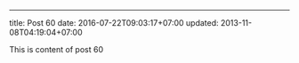 ---
title: Post 60
date: 2016-07-22T09:03:17+07:00
updated: 2013-11-08T04:19:04+07:00

This is content of post 60